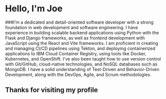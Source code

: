 # Hello, I'm Joe

###I’m a dedicated and detail-oriented software developer with a strong foundation in web development and software engineering. I have experience in building scalable backend applications using Python with the Flask and Django frameworks, as well as frontend development with JavaScript using the React and Vite frameworks. I am proficient in creating and managing CI/CD pipelines using Tekton, and deploying containerized applications to IBM Cloud Container Registry, using tools like Docker, Kubernetes, and OpenShift. I’ve also been taught how to use version control with Git/GitHub, cloud-native technologies, and NoSQL databases such as MongoDB. I have a solid understanding of Test-Driven and Behavior-Driven Development, along with the DevOps, Agile, and Scrum methodologies. 

## Thanks for visiting my profile

<!---
JoeyScottSchronce/JoeyScottSchronce is a ✨ special ✨ repository because its `README.md` (this file) appears on your GitHub profile.
You can click the Preview link to take a look at your changes.
--->
